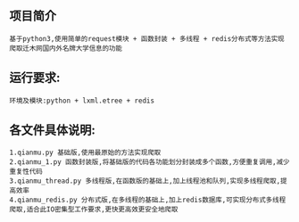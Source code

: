 ## 项目简介
    基于python3,使用简单的request模块 + 函数封装 + 多线程 + redis分布式等方法实现爬取迁木网国内外名牌大学信息的功能
## 运行要求:
    环境及模块:python + lxml.etree + redis
  
## 各文件具体说明:  
    1.qianmu.py 基础版,使用最原始的方法实现爬取 
    2.qianmu_1.py 函数封装版,将基础版的代码各功能划分封装成多个函数,方便重复调用,减少重复性代码     
    3.qianmu_thread.py 多线程版,在函数版的基础上,加上线程池和队列,实现多线程爬取,提高效率  
    4.qianmu_redis.py 分布式版,在多线程的基础上,加上redis数据库,可实现分布式多线程爬取,适合此IO密集型工作要求,更快更高效更安全地爬取
    
    
  
  
  
